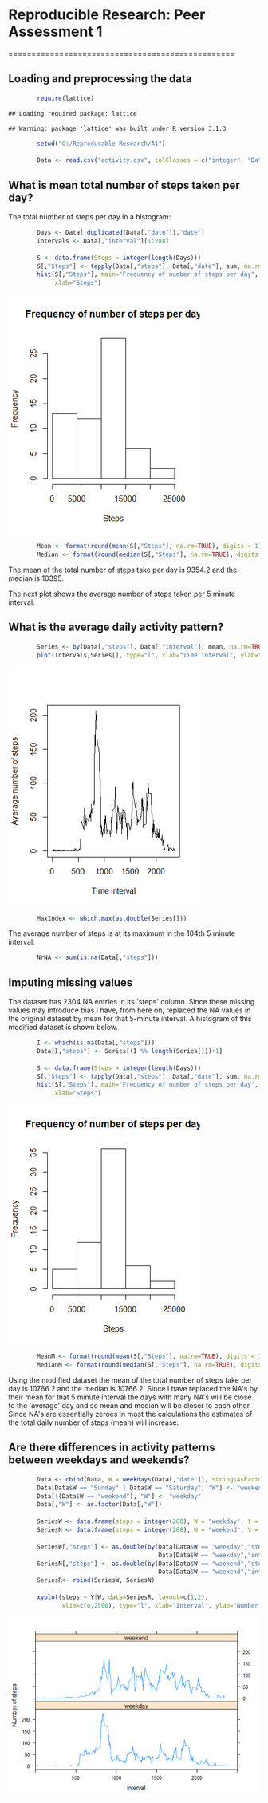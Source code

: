 # Reproducible Research: Peer Assessment 1

=================================================


## Loading and preprocessing the data

```r
        require(lattice)
```

```
## Loading required package: lattice
```

```
## Warning: package 'lattice' was built under R version 3.1.3
```

```r
        setwd("G:/Reproducable Research/A1")
        
        Data <- read.csv("activity.csv", colClasses = c("integer", "Date", "integer"), header=TRUE, sep=",")
```
## What is mean total number of steps taken per day?
The total number of steps per day in a histogram:

```r
        Days <- Data[!duplicated(Data[,"date"]),"date"]
        Intervals <- Data[,"interval"][1:288]
        
        S <- data.frame(Steps = integer(length(Days)))
        S[,"Steps"] <- tapply(Data[,"steps"], Data[,"date"], sum, na.rm=TRUE)
        hist(S[,"Steps"], main="Frequency of number of steps per day",
             xlab="Steps")
```

![](PA1_template_files/figure-html/unnamed-chunk-2-1.png) 

```r
        Mean <- format(round(mean(S[,"Steps"], na.rm=TRUE), digits = 1), scientific = FALSE)   
        Median <- format(round(median(S[,"Steps"], na.rm=TRUE), digits = 1), scientific = FALSE)
```

The mean of the total number of steps take per day is 9354.2 and the
median is 10395.

The next plot shows the average number of steps taken per 5 minute interval.

## What is the average daily activity pattern?

```r
        Series <- by(Data[,"steps"], Data[,"interval"], mean, na.rm=TRUE)
        plot(Intervals,Series[], type="l", xlab="Time interval", ylab="Average number of steps")
```

![](PA1_template_files/figure-html/unnamed-chunk-3-1.png) 


```r
        MaxIndex <- which.max(as.double(Series[]))
```

The average number of steps is at its maximum in the 104th 5 minute interval.

```r
        NrNA <- sum(is.na(Data[,"steps"]))
```
## Imputing missing values
The dataset has 2304 NA entries in its 'steps' column. Since these missing values may introduce bias
I have, from here on, replaced the NA values in the original dataset by mean for that 5-minute 
interval. A histogram of this modified dataset is shown below.

```r
        I <- which(is.na(Data[,"steps"]))
        Data[I,"steps"] <- Series[(I %% length(Series[]))+1]

        S <- data.frame(Steps = integer(length(Days)))
        S[,"Steps"] <- tapply(Data[,"steps"], Data[,"date"], sum, na.rm=TRUE)
        hist(S[,"Steps"], main="Frequency of number of steps per day",
             xlab="Steps")
```

![](PA1_template_files/figure-html/unnamed-chunk-6-1.png) 

```r
        MeanM <- format(round(mean(S[,"Steps"], na.rm=TRUE), digits = 1), scientific = FALSE)   
        MedianM <- format(round(median(S[,"Steps"], na.rm=TRUE), digits = 1), scientific = FALSE)
```

Using the modified dataset the mean of the total number of steps take per day is 10766.2 and the
median is 10766.2. Since I have replaced the NA's by their mean for that 5 minute interval the days 
with many NA's will be close to the 'average' day and so mean and median will be closer to each other.
Since NA's are essentially zeroes in most the calculations the estimates of the total daily number of 
steps (mean) will increase. 

## Are there differences in activity patterns between weekdays and weekends?

```r
        Data <- cbind(Data, W = weekdays(Data[,"date"]), stringsAsFactors = FALSE)
        Data[Data$W == "Sunday" | Data$W == "Saturday", "W"] <- "weekend"
        Data[!(Data$W == "weekend"), "W"] <- "weekday"
        Data[,"W"] <- as.factor(Data[,"W"])

        SeriesW <- data.frame(steps = integer(288), W = "weekday", Y = Intervals)
        SeriesN <- data.frame(steps = integer(288), W = "weekend", Y = Intervals)

        SeriesW[,"steps"] <- as.double(by(Data[Data$W == "weekday","steps"], 
                                          Data[Data$W == "weekday","interval"], mean, na.rm=TRUE))
        SeriesN[,"steps"] <- as.double(by(Data[Data$W == "weekend","steps"], 
                                          Data[Data$W == "weekend","interval"], mean, na.rm=TRUE))
        SeriesR<- rbind(SeriesW, SeriesN) 

        xyplot(steps ~ Y|W, data=SeriesR, layout=c(1,2),
               xlim=c(0,2500), type="l", xlab="Interval", ylab="Number of steps")
```

![](PA1_template_files/figure-html/unnamed-chunk-7-1.png) 
